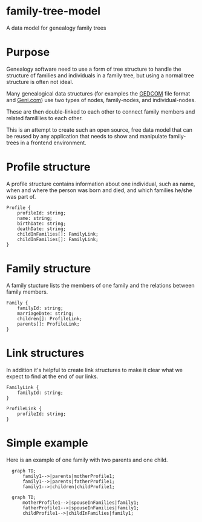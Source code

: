 # family-tree-model
A data model for genealogy family trees


# Purpose
Genealogy software need to use a form of tree structure to handle the structure of families and individuals in a family tree,
but using a normal tree structure is often not ideal.

Many genealogical data structures (for examples the [GEDCOM](https://en.wikipedia.org/wiki/GEDCOM) file format and [Geni.com](http://Geni.com))
use two types of nodes, family-nodes, and individual-nodes.

These are then double-linked to each other to connect family members and related famililies to each other.

This is an attempt to create such an open source, free data model that can be reused by any application that needs to show and manipulate family-trees in a frontend environment.

# Profile structure
A profile structure contains information about one individual, such as name, when and where the person was born and died, and which families he/she was part of.
```
Profile {
    profileId: string;
    name: string;
    birthDate: string;
    deathDate: string;
    childInFamilies[]: FamilyLink;
    childInFamilies[]: FamilyLink;
}
```

# Family structure
A family stucture lists the members of one family and the relations between family members.
```
Family {
    familyId: string;
    marriageDate: string;
    children[]: ProfileLink;
    parents[]: ProfileLink;
}
```

# Link structures
In addition it's helpful to create link structures to make it clear what we expect to find at the end of our links.
```
FamilyLink {
    familyId: string;
}

ProfileLink {
    profileId: string;
}
```

# Simple example
Here is an example of one family with two parents and one child.

``` mermaid
  graph TD;
      family1-->|parents|motherProfile1;
      family1-->|parents|fatherProfile1;
      family1-->|children|childProfile1;
```

``` mermaid
  graph TD;
      motherProfile1-->|spouseInFamilies|family1;
      fatherProfile1-->|spouseInFamilies|family1;
      childProfile1-->|childInFamilies|family1;
```